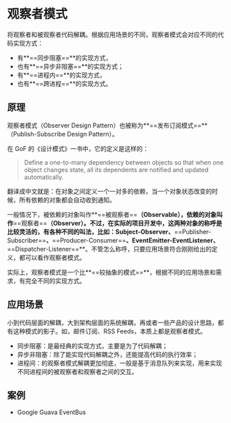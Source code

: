 # 观察者模式

将观察者和被观察者代码解耦。根据应用场景的不同，观察者模式会对应不同的代码实现方式：

- 有**==同步阻塞==**的实现方式，
- 也有**==异步非阻塞==**的实现方式；
- 有**==进程内==**的实现方式，
- 也有**==跨进程==**的实现方式。

## 原理

观察者模式（Observer Design Pattern）也被称为**==发布订阅模式==**（Publish-Subscribe Design Pattern）。

在 GoF 的《设计模式》一书中，它的定义是这样的：

> Define a one-to-many dependency between objects so that when one object changes state, all its dependents are notified and updated automatically.

翻译成中文就是：在对象之间定义一个一对多的依赖，当一个对象状态改变的时候，所有依赖的对象都会自动收到通知。

一般情况下，被依赖的对象叫作**==被观察者==**（Observable），依赖的对象叫作**==观察者==**（Observer）。不过，在实际的项目开发中，这两种对象的称呼是比较灵活的，有各种不同的叫法，比如：Subject-Observer、**==Publisher-Subscriber==**、**==Producer-Consumer==**、EventEmitter-EventListener、**==Dispatcher-Listener==**。不管怎么称呼，只要应用场景符合刚刚给出的定义，都可以看作观察者模式。

实际上，观察者模式是一个比**==较抽象的模式==**，根据不同的应用场景和需求，有完全不同的实现方式。

## 应用场景

小到代码层面的解耦，大到架构层面的系统解耦，再或者一些产品的设计思路，都有这种模式的影子。如，邮件订阅、RSS Feeds，本质上都是观察者模式。

- 同步阻塞：是最经典的实现方式，主要是为了代码解耦；
- 异步非阻塞：除了能实现代码解耦之外，还能提高代码的执行效率；
- 进程间：的观察者模式解耦更加彻底，一般是基于消息队列来实现，用来实现不同进程间的被观察者和观察者之间的交互。

## 案例

- Google Guava EventBus

